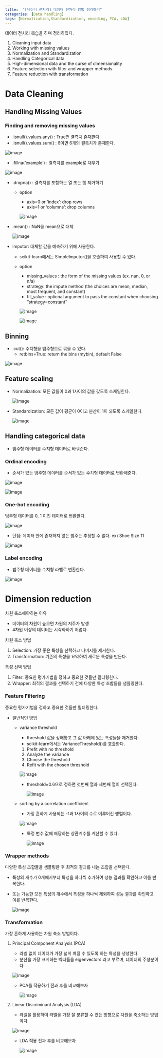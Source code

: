 ```yaml
---
title:  "[데이터 전처리] 데이터 전처리 방법 정리하기"
categories: [Data handling]
tags: [Normalization,Standardization, encoding, PCA, LDA]
---
```

데이터 전처리 복습을 하며 정리하였다.
<br>

1. Cleaning input data
2. Working with missing values
3. Normalization and Standardization
4. Handling Categorical data
5. High-dimensional data and the curse of dimensionality
6. Feature selection with filter and wrapper methods
7. Feature reduction with transformation

# Data Cleaning

## Handling Missing Values

### Finding and removing missing values

- .isnull().values.any() : True면 결측치 존재한다.
- .isnull().values.sum() : 6이면 6개의 결측치가 존재한다.

![image](https://user-images.githubusercontent.com/89712324/216985345-45957d65-0099-4947-a13c-95dbf4111382.png)

- .fillna(’example’) : 결측치를 example로 채우기

![image](https://user-images.githubusercontent.com/89712324/216985373-983a0568-179b-45d5-96b9-f31782bde4b6.png)

- .dropna() : 결측치를 포함하는 열 또는 행 제거하기
    - option
        - axis=0 or ‘index’: drop rows
        - axis=1 or ‘columns’: drop columns
        
        ![image](https://user-images.githubusercontent.com/89712324/216985448-8b80a767-e439-475e-82b7-d9bd028341b3.png)
        
- .mean() :  NaN을 mean으로 대체
    
    ![image](https://user-images.githubusercontent.com/89712324/216985496-aa74708a-def0-4097-8016-f8cddbdb8c3a.png)
    
- Imputor: 대체할 값을 예측하기 위해 사용한다.
    - scikit-learn에서는 SimpleImputor()을 호출하여 사용할 수 있다.
    - option
        - missing_values : the form of the missing values (ex. nan, 0, or n/a)
        - strategy: the impute method (the choices are mean, median, most frequent, and constant)
        - fill_value : optional argument to pass the constant when choosing “strategy=constant”
        
        ![image](https://user-images.githubusercontent.com/89712324/216985540-cae33f1b-d18d-4956-b92b-76a502ba6678.png)
        
        ![image](https://user-images.githubusercontent.com/89712324/216985577-878559b6-c55f-4b5b-9342-024fa67658ce.png)
        

## Binning

- .cut(): 수치형을 범주형으로 묶을 수 있다.
    - retbins=True: return the bins (mybin), default False

![image](https://user-images.githubusercontent.com/89712324/216985612-66b87f32-4f66-4499-915b-dbd36629c144.png)

## Feature scaling

- Normalization: 모든 값들이 0과 1사이의 값을 갖도록 스케일한다.
    
    ![image](https://user-images.githubusercontent.com/89712324/216985682-f3145dca-aed0-4466-a18d-4c1c59166043.png)
    
- Standardization: 모든 값이 평균이 0이고 분산이 1이 되도록 스케일한다.
    
    ![image](https://user-images.githubusercontent.com/89712324/216985745-e086feac-43f3-401d-8e7b-983f337486bb.png)
    

## Handling categorical data

- 범주형 데이터를 수치형 데이터로 바꿔준다.

### Ordinal encoding

- 순서가 있는 범주형 데이터를 순서가 있는 수치형 데이터로 변환해준다.

![image](https://user-images.githubusercontent.com/89712324/216985813-b7163194-42fc-4737-afb4-6a3bad575703.png)

![image](https://user-images.githubusercontent.com/89712324/216986237-ed74eef9-8775-4bec-be16-dba161ec1258.png)

### One-hot encoding

범주형 데이터를 0, 1 이진 데이터로 변환한다.

![image](https://user-images.githubusercontent.com/89712324/216985896-fc4c56a6-d414-408a-9a39-3d17b6b01fcf.png)

- 단점: 데이터 안에 존재하지 않는 범주는 추정할 수 없다. ex) Shoe Size 11

![image](https://user-images.githubusercontent.com/89712324/216985963-c84416e7-0ce9-422e-936f-be1bd2a0543a.png)

### Label encoding

- 범주형 데이터를 수치형 라벨로 변환한다.

![image](https://user-images.githubusercontent.com/89712324/216986485-1cbc2a9a-d222-491f-8118-82d69fb515be.png)

# Dimension reduction

차원 축소해야하는 이유

- 데이터의 차원이 높으면 차원의 저주가 발생
- 4차원 이상의 데이터는 시각화하기 어렵다.

차원 축소 방법

1. Selection: 가장 좋은 특성을 선택하고 나머지를 제거한다.
2. Transformation: 기존의 특성을 요약하여 새로운 특성을 만든다.

특성 선택 방법

1. Filter: 중요한 평가기법을 정하고 중요한 것들만 필터링한다.
2. Wrapper: 최적의 결과를 선택하기 전에 다양한 특성 조합들을 샘플링한다.

### Feature Filtering

중요한 평가기법을 정하고 중요한 것들만 필터링한다.

- 일반적인 방법
    - variance threshold
        - threshold 값을 정해놓고 그 값 아래에 있는 특성들을 제거한다.
        - scikit-learn에서는 VarianceThreshold()를 호출한다.
        1. Prefit with no threshold
        2. Analyze the variance
        3. Choose the threshold
        4. Refit with the chosen threshold
        
        ![image](https://user-images.githubusercontent.com/89712324/216986550-608a71c2-ef53-4941-ac84-556180bc8d68.png)
        
        - threshold=0.6으로 정하면 첫번째 열과 세번째 열이 선택된다.
            
            ![image](https://user-images.githubusercontent.com/89712324/216986628-c06917a4-cc15-4c56-b15c-b47bd29d41a5.png)
            
    - sorting by a correlation coefficient
        - 가장 흔하게 사용되는 -1과 1사이의 수로 이루어진 행렬이다.
        
        ![image](https://user-images.githubusercontent.com/89712324/216986664-fcb903e0-4bc8-452e-a8e9-c0c4b570aa4f.png)
        
        - 특정 변수 값에 해당하는 상관계수를 계산할 수 있다.
            
            ![image](https://user-images.githubusercontent.com/89712324/216986722-67f11ad2-5444-4e53-933f-879cf55dccf3.png)
            

### Wrapper methods

다양한 특성 조합들을 샘플링한 후 최적의 결과를 내는 조합을 선택한다.

- 특성의 개수가 0개에서부터 특성을 하나씩 추가하여 성능 결과를 확인하고 이를 반복한다.
- 또는 가능한 모든 특성의 개수에서 특성을 하나씩 제외하여 성능 결과를 확인하고 이를 반복한다.
    
    ![image](https://user-images.githubusercontent.com/89712324/216986768-de45aa03-6a8b-49ba-8afc-c5a495b99c1e.png)
    

### Transformation

가장 흔하게 사용하는 차원 축소 방법이다.

1. Principal Component Analysis (PCA)
    - 라벨 없이 데이터가 가장 넓게 퍼질 수 있도록 하는 특성을 생성한다.
    - 분산을 가장 크게하는 벡터들을 eigenvectors 라고 부르며, 데이터의 주성분이다.
    
    ![image](https://user-images.githubusercontent.com/89712324/216986838-7981e90c-31da-4e7d-9cf5-f88a6a14f6d6.png)
    
    - PCA를 적용하기 전과 후를 비교해보자
        
        ![image](https://user-images.githubusercontent.com/89712324/216987030-c17ed230-06ea-42b3-84fb-3bd3fada7607.png)
        
2. Linear Discriminant Analysis (LDA)
    - 라벨을 활용하여 라벨을 가장 잘 분류할 수 있는 방향으로 차원을 축소하는 방법이다.
    
    ![image](https://user-images.githubusercontent.com/89712324/216988513-592576b0-264e-4178-9ad7-508b6c0a870d.png)
    
    - LDA 적용 전과 후를 비교해보자
        
        ![image](https://user-images.githubusercontent.com/89712324/216988564-2bbe3f76-b4e0-4448-9125-434030f5095a.png)